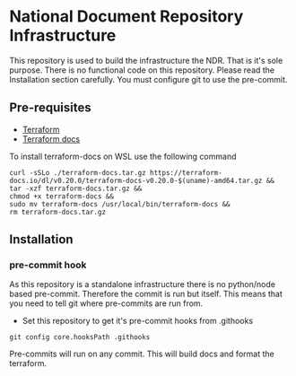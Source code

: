 # National Document Repository Infrastructure

This repository is used to build the infrastructure the NDR. That is it's sole purpose. There is no functional code on this repository. Please read the Installation section carefully. You must configure git to use the pre-commit.

## Pre-requisites

- [Terraform](https://developer.hashicorp.com/terraform/install)
- [Terraform docs](https://github.com/terraform-docs/terraform-docs)

To install terraform-docs on WSL use the following command
```
curl -sSLo ./terraform-docs.tar.gz https://terraform-docs.io/dl/v0.20.0/terraform-docs-v0.20.0-$(uname)-amd64.tar.gz &&
tar -xzf terraform-docs.tar.gz &&
chmod +x terraform-docs &&
sudo mv terraform-docs /usr/local/bin/terraform-docs &&
rm terraform-docs.tar.gz
```

## Installation

### pre-commit hook

As this repository is a standalone infrastructure there is no python/node based pre-commit. Therefore the commit is run but itself. This means that you need to tell git where pre-commits are run from.

- Set this repository to get it's pre-commit hooks from .githooks

```
git config core.hooksPath .githooks
```

Pre-commits will run on any commit. This will build docs and format the terraform.
